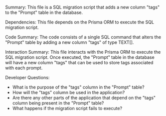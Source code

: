 Summary:
This file is a SQL migration script that adds a new column "tags" to the "Prompt" table in the database.

Dependencies:
This file depends on the Prisma ORM to execute the SQL migration script.

Code Summary:
The code consists of a single SQL command that alters the "Prompt" table by adding a new column "tags" of type TEXT[].

Interaction Summary:
This file interacts with the Prisma ORM to execute the SQL migration script. Once executed, the "Prompt" table in the database will have a new column "tags" that can be used to store tags associated with each prompt.

Developer Questions:
- What is the purpose of the "tags" column in the "Prompt" table?
- How will the "tags" column be used in the application?
- Are there any other parts of the application that depend on the "tags" column being present in the "Prompt" table?
- What happens if the migration script fails to execute?